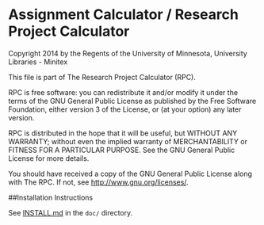 # Assignment Calculator / Research Project Calculator

Copyright 2014 by the Regents of the University of Minnesota, 
University Libraries - Minitex

This file is part of The Research Project Calculator (RPC).

RPC is free software: you can redistribute it and/or modify
it under the terms of the GNU General Public License as published by
the Free Software Foundation, either version 3 of the License, or
(at your option) any later version.

RPC is distributed in the hope that it will be useful,
but WITHOUT ANY WARRANTY; without even the implied warranty of
MERCHANTABILITY or FITNESS FOR A PARTICULAR PURPOSE.  See the
GNU General Public License for more details.

You should have received a copy of the GNU General Public License
along with The RPC.  If not, see <http://www.gnu.org/licenses/>.

##Installation Instructions


See [INSTALL.md](doc/INSTALL.md) in the `doc/` directory.

